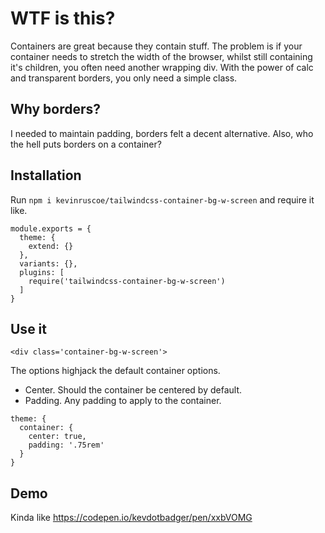 # WTF is this?

Containers are great because they contain stuff. The problem is if your container needs to stretch the width of the browser, whilst still containing it's children, you often need another wrapping div. With the power of calc and transparent borders, you only need a simple class.

## Why borders?

I needed to maintain padding, borders felt a decent alternative. Also, who the hell puts borders on a container?

## Installation

Run `npm i kevinruscoe/tailwindcss-container-bg-w-screen` and require it like.

```
module.exports = {
  theme: {
    extend: {}
  },
  variants: {},
  plugins: [
    require('tailwindcss-container-bg-w-screen')
  ]
}
```

## Use it

`<div class='container-bg-w-screen'>`

The options highjack the default container options.

- Center. Should the container be centered by default.
- Padding. Any padding to apply to the container.

```
theme: {
  container: {
    center: true,
    padding: '.75rem'
  }
}
```

## Demo

Kinda like https://codepen.io/kevdotbadger/pen/xxbVOMG
